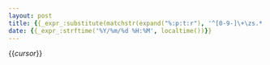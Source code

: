 ```yaml
---
layout: post
title: {{_expr_:substitute(matchstr(expand("%:p:t:r"), '^[0-9-]\+\zs.*'), '_', ' ', 'g')}}
date: {{_expr_:strftime('%Y/%m/%d %H:%M', localtime())}}
---
```

{{_cursor_}}
